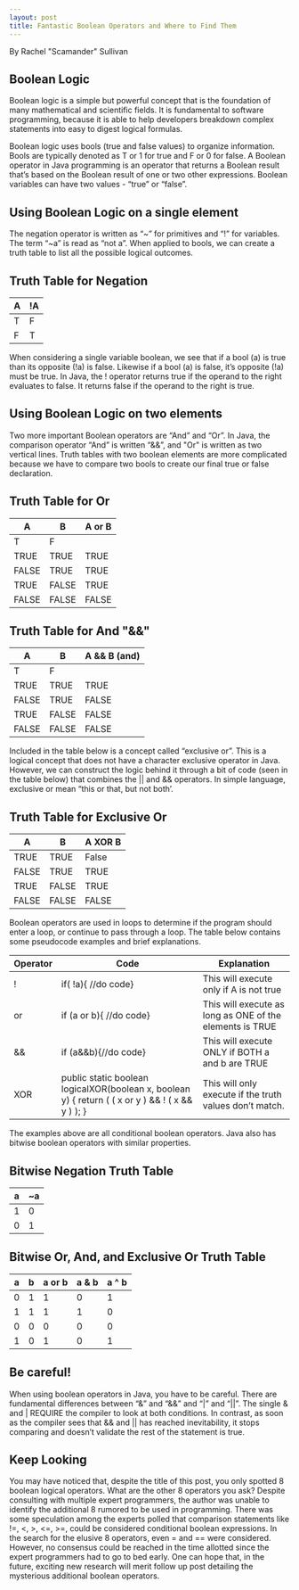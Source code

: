 ```yaml
---
layout: post
title: Fantastic Boolean Operators and Where to Find Them
---
```

By Rachel "Scamander" Sullivan

## Boolean Logic

Boolean logic is a simple but powerful concept that is the foundation of many mathematical and scientific fields.  It is fundamental to software programming, because it is able to help developers breakdown complex statements into easy to digest logical formulas. 

Boolean logic uses bools (true and false values) to organize information. Bools are typically denoted as T or 1 for true and F or 0 for false.  A Boolean operator in Java programming is an operator that returns a Boolean result that’s based on the Boolean result of one or two other expressions. Boolean variables can have two values - “true” or “false”.

## Using Boolean Logic on a single element

The negation operator is written as “~” for primitives and “!” for variables. The term “~a” is read as “not a”. When applied to bools, we can create a truth table to list all the possible logical outcomes.

## Truth Table for Negation

| A | !A |
|---|----|
| T | F  |
| F | T  |

When considering a single variable boolean, we see that if a bool (a) is true than its opposite (!a) is false.  Likewise if a bool (a) is false, it’s opposite (!a) must be true. In Java, the ! operator returns true if the operand to the right evaluates to false.  It returns false if the operand to the right is true.

## Using Boolean Logic on two elements

Two more important Boolean operators are “And” and “Or”.  In Java, the comparison operator “And” is written “&&”, and "Or" is written as  two vertical lines.  Truth tables with two boolean elements are more complicated because we have to compare two bools to create our final true or false declaration.

## Truth Table for Or 

|    A  	| B     	| A or B      	|
|-------	|-------	|-------------	|
| T     	| F     	|             	|
| TRUE  	| TRUE  	| TRUE        	|
| FALSE 	| TRUE  	| TRUE        	|
| TRUE  	| FALSE 	| TRUE        	|
| FALSE 	| FALSE 	| FALSE       	|


## Truth Table for And "&&"

|          A 	| B     	| A &&  B (and) 	|
|------------	|-------	|---------------	|
| T          	| F     	|               	|
| TRUE       	| TRUE  	| TRUE          	|
| FALSE      	| TRUE  	| FALSE         	|
| TRUE       	| FALSE 	| FALSE         	|
| FALSE      	| FALSE 	| FALSE         	|

Included in the table below is a concept called “exclusive or”.  This is a logical concept that does not have a character exclusive operator in Java.  However, we can construct the logic behind it through a bit of code (seen in the table below) that combines the || and && operators. In simple language, exclusive or mean “this or that, but not both’.

## Truth Table for Exclusive Or

|          A   	| B     	| A XOR B  	|
|--------------	|-------	|----------	|
| TRUE         	| TRUE  	| False    	|
| FALSE        	| TRUE  	| TRUE     	|
| TRUE         	| FALSE 	| TRUE     	|
| FALSE        	| FALSE 	| FALSE    	|

Boolean operators are used in loops to determine if the program should enter a loop, or continue to pass through a loop.  The table below contains some pseudocode examples and brief explanations.

Operator | Code | Explanation
------------ | ------------- | -------------
!|if( !a){ //do code}|This will execute only if A is not true
or|if (a or b){	//do code}|This will execute as long as ONE of the elements is TRUE
&&|if (a&&b){//do code}|This will execute ONLY if BOTH a and b are TRUE
XOR|public static boolean logicalXOR(boolean x, boolean y) { return ( ( x or y ) && ! ( x && y ) ); }|This will only execute if the truth values don’t match.

The examples above are all conditional boolean operators.  Java also has bitwise boolean operators with similar properties.  

## Bitwise Negation Truth Table

| a 	| ~a 	|
|---	|----	|
| 1 	| 0  	|
| 0 	| 1  	|

## Bitwise Or, And, and Exclusive Or Truth Table


| a 	| b 	| a or b  	| a & b 	| a ^ b 	|
|---	|---	|---------	|-------	|-------	|
| 0 	| 1 	| 1       	| 0     	| 1     	|
| 1 	| 1 	| 1       	| 1     	| 0     	|
| 0 	| 0 	| 0       	| 0     	| 0     	|
| 1 	| 0 	| 1       	| 0     	| 1     	|

## Be careful!

When using boolean operators in Java, you have to be careful. There are fundamental differences between “&” and “&&”  and “|” and “||”. The single & and | REQUIRE the compiler to look at both conditions.  In contrast, as soon as the compiler sees that && and || has reached inevitability, it stops comparing and doesn’t validate the rest of the statement is true. 

## Keep Looking

You may have noticed that, despite the title of this post, you only spotted 8 boolean logical operators. What are the other 8 operators you ask?  Despite consulting with multiple expert programmers, the author was unable to identify the additional 8 rumored to be used in programming.  There was some speculation among the experts polled that comparison statements like !=, <, >, <=, >=, could be considered conditional boolean expressions.  In the search for the elusive 8 operators, even = and == were considered. However, no consensus could be reached in the time allotted since the expert programmers had to go to bed early. One can hope that, in the future, exciting new research will merit follow up post detailing the mysterious additional boolean operators.
